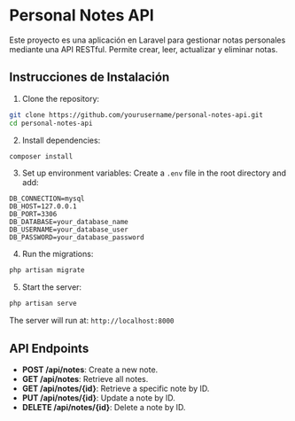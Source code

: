 # Personal Notes API

Este proyecto es una aplicación en Laravel para gestionar notas personales mediante una API RESTful. Permite crear, leer, actualizar y eliminar notas.

## Instrucciones de Instalación

1. Clone the repository:
```bash
git clone https://github.com/yourusername/personal-notes-api.git
cd personal-notes-api
```
2. Install dependencies:
```bash
composer install
```
3. Set up environment variables:
Create a `.env` file in the root directory and add:
```
DB_CONNECTION=mysql
DB_HOST=127.0.0.1
DB_PORT=3306
DB_DATABASE=your_database_name
DB_USERNAME=your_database_user
DB_PASSWORD=your_database_password
```
4. Run the migrations:
```bash
php artisan migrate
```
5. Start the server:
```bash
php artisan serve
```
The server will run at: `http://localhost:8000`
## API Endpoints
- **POST /api/notes**: Create a new note.
- **GET /api/notes**: Retrieve all notes.
- **GET /api/notes/{id}**: Retrieve a specific note by ID.
- **PUT /api/notes/{id}**: Update a note by ID.
- **DELETE /api/notes/{id}**: Delete a note by ID.